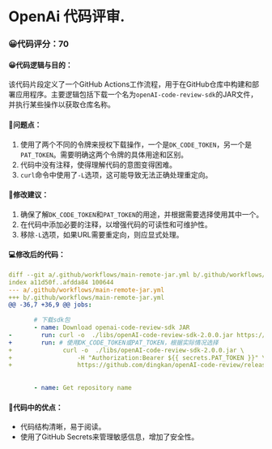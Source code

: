# OpenAi 代码评审.
### 😀代码评分：70
#### 😀代码逻辑与目的：
该代码片段定义了一个GitHub Actions工作流程，用于在GitHub仓库中构建和部署应用程序。主要逻辑包括下载一个名为`openAI-code-review-sdk`的JAR文件，并执行某些操作以获取仓库名称。

#### 🤔问题点：
1. 使用了两个不同的令牌来授权下载操作，一个是`DK_CODE_TOKEN`，另一个是`PAT_TOKEN`。需要明确这两个令牌的具体用途和区别。
2. 代码中没有注释，使得理解代码的意图变得困难。
3. `curl`命令中使用了`-L`选项，这可能导致无法正确处理重定向。

#### 🎯修改建议：
1. 确保了解`DK_CODE_TOKEN`和`PAT_TOKEN`的用途，并根据需要选择使用其中一个。
2. 在代码中添加必要的注释，以增强代码的可读性和可维护性。
3. 移除`-L`选项，如果URL需要重定向，则应显式处理。

#### 💻修改后的代码：
```yaml
diff --git a/.github/workflows/main-remote-jar.yml b/.github/workflows/main-remote-jar.yml
index a11d50f..afdda84 100644
--- a/.github/workflows/main-remote-jar.yml
+++ b/.github/workflows/main-remote-jar.yml
@@ -36,7 +36,9 @@ jobs:
 
       # 下载sdk包
       - name: Download openai-code-review-sdk JAR
-        run: curl -o  ./libs/openAI-code-review-sdk-2.0.0.jar https://github.com/dingkan/openAI-code-review/releases/download/v2.0.0/openAI-code-review-sdk-2.0.0.jar --token ${{ secrets.DK_CODE_TOKEN }}
+        run: # 使用DK_CODE_TOKEN或PAT_TOKEN，根据实际情况选择
+              curl -o  ./libs/openAI-code-review-sdk-2.0.0.jar \
+                  -H "Authorization:Bearer ${{ secrets.PAT_TOKEN }}" \
+                  https://github.com/dingkan/openAI-code-review/releases/download/v2.0.0/openAI-code-review-sdk-2.0.0.jar
 
 
       - name: Get repository name
```

#### 🌟代码中的优点：
- 代码结构清晰，易于阅读。
- 使用了GitHub Secrets来管理敏感信息，增加了安全性。